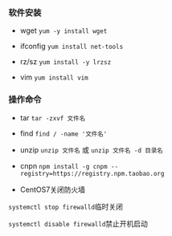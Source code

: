 ### 软件安装

-  wget `yum -y install wget`

- ifconfig `yum install net-tools`

- rz/sz `yum install -y lrzsz`

- vim `yum install vim`

### 操作命令

- tar `tar -zxvf 文件名`

- find `find / -name '文件名'`

- unzip `unzip 文件名` 或 `unzip 文件名 -d 目录名`

- cnpn 	`npm install -g cnpm --registry=https://registry.npm.taobao.org`

- CentOS7关闭防火墙

 `systemctl stop firewalld`临时关闭
 
 `systemctl disable firewalld`禁止开机启动

